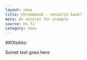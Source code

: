 ```yaml
---
layout: news
title: Chromebook - seniorin kone?
meta: An excerpt for example
source: hs.fi
category: news
---
```

##Otsikko

Somet text goes here